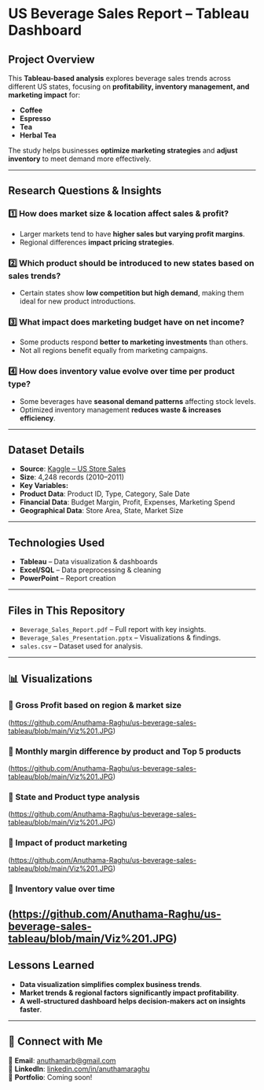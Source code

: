 #  US Beverage Sales Report – Tableau Dashboard  

##  Project Overview  
This **Tableau-based analysis** explores beverage sales trends across different US states, focusing on **profitability, inventory management, and marketing impact** for:  
- **Coffee**  
- **Espresso**  
- **Tea**  
- **Herbal Tea**  

The study helps businesses **optimize marketing strategies** and **adjust inventory** to meet demand more effectively.  

---

##  **Research Questions & Insights**  

### **1️⃣ How does market size & location affect sales & profit?**  
- Larger markets tend to have **higher sales but varying profit margins**.  
- Regional differences **impact pricing strategies**.  

### **2️⃣ Which product should be introduced to new states based on sales trends?**  
- Certain states show **low competition but high demand**, making them ideal for new product introductions.  

### **3️⃣ What impact does marketing budget have on net income?**  
- Some products respond **better to marketing investments** than others.  
- Not all regions benefit equally from marketing campaigns.  

### **4️⃣ How does inventory value evolve over time per product type?**  
- Some beverages have **seasonal demand patterns** affecting stock levels.  
- Optimized inventory management **reduces waste & increases efficiency**.  

---

##  **Dataset Details**  
-  **Source**: [Kaggle – US Store Sales](https://www.kaggle.com/datasets/dsfelix/us-stores-sales)  
-  **Size**: 4,248 records (2010–2011)  
-  **Key Variables:**  
  - **Product Data**: Product ID, Type, Category, Sale Date  
  - **Financial Data**: Budget Margin, Profit, Expenses, Marketing Spend  
  - **Geographical Data**: Store Area, State, Market Size  

---

##  **Technologies Used**  
- **Tableau** – Data visualization & dashboards  
- **Excel/SQL** – Data preprocessing & cleaning  
- **PowerPoint** – Report creation  

---

##  **Files in This Repository**  
- `Beverage_Sales_Report.pdf` – Full report with key insights.  
- `Beverage_Sales_Presentation.pptx` – Visualizations & findings.  
- `sales.csv` – Dataset used for analysis.  

---
## 📊 Visualizations  

### 📌 Gross Profit based on region & market size 
(https://github.com/Anuthama-Raghu/us-beverage-sales-tableau/blob/main/Viz%201.JPG)  

### 📌 Monthly margin difference by product and Top 5 products  
(https://github.com/Anuthama-Raghu/us-beverage-sales-tableau/blob/main/Viz%201.JPG)

### 📌 State and Product type analysis 
(https://github.com/Anuthama-Raghu/us-beverage-sales-tableau/blob/main/Viz%201.JPG)

### 📌 Impact of product marketing 
(https://github.com/Anuthama-Raghu/us-beverage-sales-tableau/blob/main/Viz%201.JPG)

### 📌 Inventory value over time
(https://github.com/Anuthama-Raghu/us-beverage-sales-tableau/blob/main/Viz%201.JPG)
---

##  **Lessons Learned**  
- **Data visualization simplifies complex business trends**.  
- **Market trends & regional factors significantly impact profitability**.  
- **A well-structured dashboard helps decision-makers act on insights faster**.  

---

## 🔗 **Connect with Me**  
📧 **Email**: anuthamarb@gmail.com  
🔗 **LinkedIn**: [linkedin.com/in/anuthamaraghu](https://www.linkedin.com/in/anuthamaraghu/)  
📂 **Portfolio**: Coming soon!  
